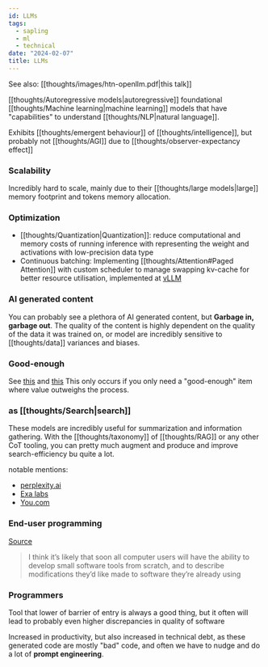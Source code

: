 ```yaml
---
id: LLMs
tags:
  - sapling
  - ml
  - technical
date: "2024-02-07"
title: LLMs
---
```


See also: [[thoughts/images/htn-openllm.pdf|this talk]]

[[thoughts/Autoregressive models|autoregressive]] foundational [[thoughts/Machine learning|machine learning]] models that have "capabilities" to understand [[thoughts/NLP|natural language]].

Exhibits [[thoughts/emergent behaviour]] of [[thoughts/intelligence]], but probably not [[thoughts/AGI]] due to [[thoughts/observer-expectancy effect]]

### Scalability

Incredibly hard to scale, mainly due to their [[thoughts/large models|large]] memory footprint and tokens memory allocation.

### Optimization

- [[thoughts/Quantization|Quantization]]: reduce computational and memory costs of running inference with representing the weight and activations with low-precision data type
- Continuous batching: Implementing [[thoughts/Attention#Paged Attention]] with custom scheduler to manage swapping kv-cache for better resource utilisation, implemented at [vLLM](https://github.com/vllm-project/vllm)

### AI generated content

You can probably see a plethora of AI generated content, but **Garbage in, garbage out**. The quality of the content is highly dependent on the quality of the data it was trained on, or model are incredibly sensitive to [[thoughts/data]] variances and biases.

### Good-enough

See [this](https://twitter.com/jachiam0/status/1598448668537155586) and [this](https://twitter.com/gordonbrander/status/1600469469419036675)
This only occurs if you only need a "good-enough" item where value outweighs the process.

### as [[thoughts/Search|search]]

These models are incredibly useful for summarization and information gathering. With the [[thoughts/taxonomy]] of [[thoughts/RAG]] or any other CoT tooling, you can pretty much augment and produce and improve search-efficiency bu quite a lot.

notable mentions:

- [perplexity.ai](https://perplexity.ai/)
- [Exa labs](https://twitter.com/ExaAiLabs)
- [You.com](https://you.com/?chatMode=default)

### End-user programming

[Source](https://www.geoffreylitt.com/2023/03/25/llm-end-user-programming.html)

> I think it’s likely that soon all computer users will have the ability to develop small software tools from scratch, and to describe modifications they’d like made to software they’re already using

### Programmers

Tool that lower of barrier of entry is always a good thing, but it often will lead to probably even higher discrepancies in quality of software

Increased in productivity, but also increased in technical debt, as these generated code are mostly "bad" code, and often we have to nudge and do a lot of **prompt engineering**.
